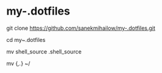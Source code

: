 # my-.dotfiles

git clone https://github.com/sanekmihailow/my-.dotfiles.git

cd my~.dotfiles

mv shell_source .shell_source

mv {*,.*} ~/
